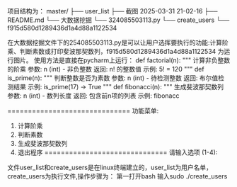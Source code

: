 项目结构为：
master/
├── user_list
├── 截图 2025-03-31 21-02-16
├── README.md
└── 大数据挖掘
    └── 324085503113.py
└── create_users
└── f915d580d1289436d1a4d88a1122534    

在大数据挖掘文件下的254085503113.py是可以让用户选挥要执行的功能:计算阶乘、判断素数或打印斐波那契数列，f915d580d1289436d1a4d88a1122534 为运行图片。
使用方法是直接在pycharm上运行：
def factorial(n):
    """
    计算非负整数的阶乘
    参数: n (int) - 非负整数
    返回: n! 的整数值
    示例: 5! = 120
    """
def is_prime(n):
    """
    判断整数是否为素数
    参数: n (int) - 待检测整数
    返回: 布尔值检测结果
    示例: is_prime(17) → True
    """
def fibonacci(n):
    """
    生成斐波那契数列
    参数: n (int) - 数列长度
    返回: 包含前n项的列表
    示例: fibonacc

==============================
功能菜单:
1. 计算阶乘
2. 判断素数
3. 生成斐波那契数列
4. 退出程序
==============================
请输入选项 (1-4): 

文件user_list和create_users是在linux终端建立的，user_list为用户名单，create_users为执行文件,操作步骤为：
第一打开bash
输入sudo ./create_users


